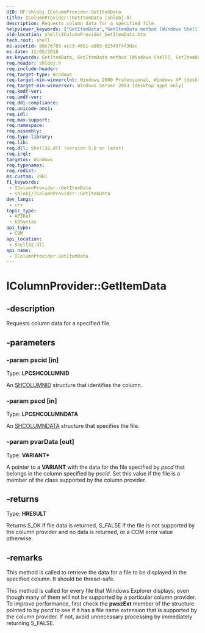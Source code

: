 ```yaml
---
UID: NF:shlobj.IColumnProvider.GetItemData
title: IColumnProvider::GetItemData (shlobj.h)
description: Requests column data for a specified file.
helpviewer_keywords: ["GetItemData","GetItemData method [Windows Shell]","GetItemData method [Windows Shell]","IColumnProvider interface","IColumnProvider interface [Windows Shell]","GetItemData method","IColumnProvider.GetItemData","IColumnProvider::GetItemData","_win32_IColumnProvider_GetItemData","shell.IColumnProvider_GetItemData","shlobj/IColumnProvider::GetItemData"]
old-location: shell\IColumnProvider_GetItemData.htm
tech.root: shell
ms.assetid: 88e76f03-acc3-46b1-ad03-d2343f4f3dac
ms.date: 12/05/2018
ms.keywords: GetItemData, GetItemData method [Windows Shell], GetItemData method [Windows Shell],IColumnProvider interface, IColumnProvider interface [Windows Shell],GetItemData method, IColumnProvider.GetItemData, IColumnProvider::GetItemData, _win32_IColumnProvider_GetItemData, shell.IColumnProvider_GetItemData, shlobj/IColumnProvider::GetItemData
req.header: shlobj.h
req.include-header: 
req.target-type: Windows
req.target-min-winverclnt: Windows 2000 Professional, Windows XP [desktop apps only]
req.target-min-winversvr: Windows Server 2003 [desktop apps only]
req.kmdf-ver: 
req.umdf-ver: 
req.ddi-compliance: 
req.unicode-ansi: 
req.idl: 
req.max-support: 
req.namespace: 
req.assembly: 
req.type-library: 
req.lib: 
req.dll: Shell32.dll (version 5.0 or later)
req.irql: 
targetos: Windows
req.typenames: 
req.redist: 
ms.custom: 19H1
f1_keywords:
 - IColumnProvider::GetItemData
 - shlobj/IColumnProvider::GetItemData
dev_langs:
 - c++
topic_type:
 - APIRef
 - kbSyntax
api_type:
 - COM
api_location:
 - Shell32.dll
api_name:
 - IColumnProvider.GetItemData
---
```


# IColumnProvider::GetItemData


## -description

Requests column data for a specified file.

## -parameters

### -param pscid [in]

Type: <b>LPCSHCOLUMNID</b>

An <a href="/windows/desktop/shell/objects">SHCOLUMNID</a> structure that identifies the column.

### -param pscd [in]

Type: <b>LPCSHCOLUMNDATA</b>

An <a href="/windows/desktop/api/shlobj/ns-shlobj-shcolumndata">SHCOLUMNDATA</a> structure that specifies the file.

### -param pvarData [out]

Type: <b>VARIANT*</b>

A pointer to a <b>VARIANT</b> with the data for the file specified by <i>pscd</i> that belongs in the column specified by <i>pscid</i>. Set this value if the file is a member of the class supported by the column provider.

## -returns

Type: <b>HRESULT</b>

Returns S_OK if file data is returned, S_FALSE if the file is not supported by the column provider and no data is returned, or a COM error value otherwise.

## -remarks

This method is called to retrieve the data for a file to be displayed in the specified column. It should be thread-safe.

This method is called for every file that Windows Explorer displays, even though many of them will not be supported by a particular column provider. To improve performance, first check the <b>pwszExt</b> member of the structure pointed to by <i>pscd</i> to see if it has a file name extension that is supported by the column provider. If not, avoid unnecessary processing by immediately returning S_FALSE.